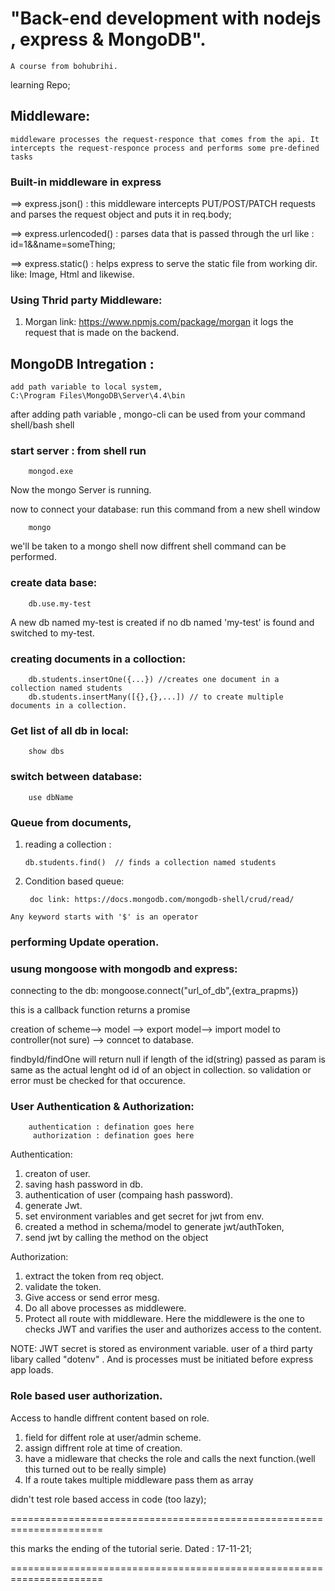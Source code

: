 #  "Back-end development with nodejs , express & MongoDB". 

`A course from bohubrihi.`

learning Repo;

## Middleware:

`middleware processes the request-responce that comes from the api. It intercepts the request-responce process and performs some pre-defined tasks` 


### Built-in middleware in express

 ==> express.json() : this middleware intercepts PUT/POST/PATCH requests and parses the request object and puts it in req.body;

 ==> express.urlencoded() : parses data that is passed through the url like : id=1&&name=someThing;

 ==> express.static() :  helps express to serve the static file from working dir. like: Image,  Html and likewise.

### Using Thrid party Middleware:

1. Morgan
        link: https://www.npmjs.com/package/morgan 
        it logs the request that is made on the backend.



## MongoDB Intregation :

    add path variable to local system, 
    C:\Program Files\MongoDB\Server\4.4\bin

after adding path variable , mongo-cli can be used from your command shell/bash shell

### start server : from shell run

        mongod.exe

Now the mongo Server is running.

now to connect your database: run this command from a new shell window

        mongo

we'll be taken to a mongo shell now diffrent shell command can be performed.

### create data base: 
        
        db.use.my-test
A new db named my-test is created if no db named 'my-test' is found and switched to  my-test.

### creating documents in a  colloction:

        db.students.insertOne({...}) //creates one document in a collection named students
        db.students.insertMany([{},{},...]) // to create multiple documents in a collection.


### Get list of all db in local:
        
        show dbs


### switch between database:

        use dbName
### Queue from documents, 
 1. reading a collection : 

        db.students.find()  // finds a collection named students 

2. Condition based queue:
   
        doc link: https://docs.mongodb.com/mongodb-shell/crud/read/

 
 `Any keyword starts with '$' is an operator`

### performing Update operation. 


### usung mongoose with mongodb and express:

 connecting to the db:
    mongoose.connect("url_of_db",{extra_prapms})
    
 this is a callback function returns a promise

 creation of  scheme--> model --> export model--> import model to controller(not sure)
 --> conncet to database.

  findbyId/findOne will return null if length of the id(string) passed as param is same as the actual lenght od id of an object in collection. so validation or error must be checked for that occurence.

### User Authentication & Authorization:
        authentication : defination goes here
         authorization : defination goes here
Authentication:
1. creaton of user.
2. saving hash password in db.
3. authentication of user (compaing hash password).
4. generate Jwt.
5. set environment variables and get secret for jwt from env.
6. created a method in schema/model to generate jwt/authToken,
7. send jwt by calling the method on the object

Authorization:
1. extract the token from req object.
2. validate the token.
3. Give access or send error mesg.
4. Do all above processes as middlewere.
5. Protect all route with middleware. Here the middlewere is the one to checks JWT and varifies the user and authorizes access to the content.

NOTE: JWT secret is stored as environment variable. user of a third party libary called "dotenv" . And is processes must be initiated before express app loads.
### Role based user authorization.
Access to handle diffrent content based on role.

1. field for diffent role at user/admin scheme.
2. assign diffrent role at time of creation.
3. have a midleware that checks the role and calls the next function.(well this turned out to be really simple)
4. If a route takes multiple middleware pass them as array

didn't test role based access in code (too lazy);

======================================================================

this marks the ending of the tutorial serie. Dated : 17-11-21;

======================================================================

